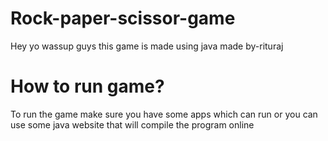 # Rock-paper-scissor-game
Hey yo wassup guys this game is made using java made by-rituraj

# How to run game?
To run the game make sure you have some apps which can run or you can use some java website that will compile the program online


